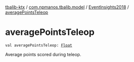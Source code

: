 [tbalib-ktx](../../index.md) / [com.npmanos.tbalib.model](../index.md) / [EventInsights2018](index.md) / [averagePointsTeleop](./average-points-teleop.md)

# averagePointsTeleop

`val averagePointsTeleop: `[`Float`](https://kotlinlang.org/api/latest/jvm/stdlib/kotlin/-float/index.html)

Average points scored during teleop.

